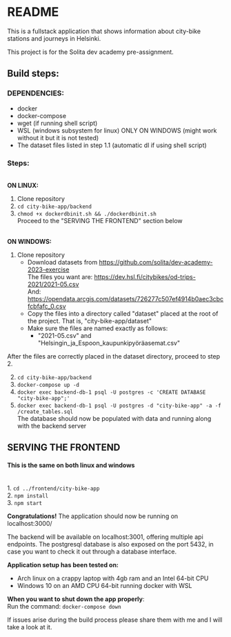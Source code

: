 # README

This is a fullstack application that shows information about city-bike stations and journeys in Helsinki.

This project is for the Solita dev academy pre-assignment.

## Build steps:
### DEPENDENCIES: 
- docker
- docker-compose
- wget (if running shell script)
- WSL (windows subsystem for linux) ONLY ON WINDOWS (might work without it but it is not tested)
- The dataset files listed in step 1.1 (automatic dl if using shell script)

### Steps:
<br>**ON LINUX:** 
1. Clone repository
2. `cd city-bike-app/backend`
3. `chmod +x dockerdbinit.sh && ./dockerdbinit.sh`
<br>Proceed to the "SERVING THE FRONTEND" section below

<br>**ON WINDOWS:**
1. Clone repository
    - Download datasets from https://github.com/solita/dev-academy-2023-exercise
            <br>The files you want are: https://dev.hsl.fi/citybikes/od-trips-2021/2021-05.csv
            <br> And: https://opendata.arcgis.com/datasets/726277c507ef4914b0aec3cbcfcbfafc_0.csv 
    - Copy the files into a directory called "dataset" placed at the root of the project. That is, "city-bike-app/dataset"
    - Make sure the files are named exactly as follows:
        - "2021-05.csv" and "Helsingin_ja_Espoon_kaupunkipyöräasemat.csv"

After the files are correctly placed in the dataset directory, proceed to step 2.

2. `cd city-bike-app/backend`
3. `docker-compose up -d`
4. `docker exec backend-db-1 psql -U postgres -c 'CREATE DATABASE "city-bike-app";'`
5. `docker exec backend-db-1 psql -U postgres -d "city-bike-app" -a -f /create_tables.sql`
<br>The database should now be populated with data and running along with the backend server

## SERVING THE FRONTEND
#### This is the same on both linux and windows
<br>1. `cd ../frontend/city-bike-app`
<br>2. `npm install`
<br>3. `npm start`

**Congratulations!** The application should now be running on localhost:3000/
    
The backend will be available on localhost:3001, offering multiple api endpoints.
The postgresql database is also exposed on the port 5432,
in case you want to check it out through a database interface.

__Application setup has been tested on:__

- Arch linux on a crappy laptop with 4gb ram and an Intel 64-bit CPU
- Windows 10 on an AMD CPU 64-bit running docker with WSL

**When you want to shut down the app properly**:
<br>Run the command: `docker-compose down`

If issues arise during the build process please share them with me and I will take a look at it.
